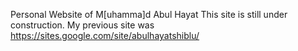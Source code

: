 Personal Website of M[uhamma]d Abul Hayat
This site is still under construction. My previous site was https://sites.google.com/site/abulhayatshiblu/
